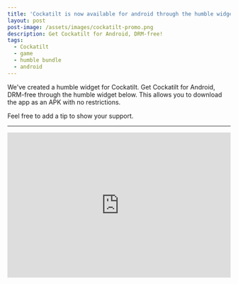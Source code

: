```yaml
---
title: 'Cockatilt is now available for android through the humble widget!'
layout: post
post-image: /assets/images/cockatilt-promo.png
description: Get Cockatilt for Android, DRM-free!
tags:
  - Cockatilt
  - game
  - humble bundle
  - android
---
```


We've created a humble widget for Cockatilt. Get Cockatilt for Android, DRM-free through the humble widget below. This allows you to download the app as an APK with no restrictions.

Feel free to add a tip to show your support.

---

<div class="has-text-centered">
  <iframe src="https://www.humblebundle.com/widget/v2/product/cockatilt/MhSDflk23?theme=light"
      height="327" style="border: none; width:100%; max-width: 900px;" scrolling="no" frameborder="0"></iframe>
</div>
